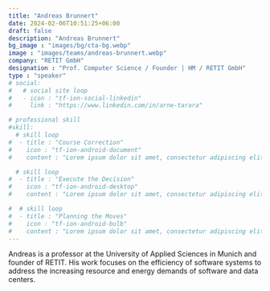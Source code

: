 ```yaml
---
title: "Andreas Brunnert"
date: 2024-02-06T10:51:25+06:00
draft: false
description: "Andreas Brunnert"
bg_image : "images/bg/cta-bg.webp"
image : "images/teams/andreas-brunnert.webp"
company: "RETIT GmbH"
designation : "Prof. Computer Science / Founder | HM / RETIT GmbH"
type : "speaker"
# social:
#   # social site loop
#   - icon : "tf-ion-social-linkedin"
#     link : "https://www.linkedin.com/in/arne-tarara"

# professional skill
#skill:
  # skill loop
#  - title : "Course Correction"
#    icon : "tf-ion-android-document"
#    content : "Lorem ipsum dolor sit amet, consectetur adipiscing elit. Morbi hendrerit elit turpis, a porttitor tellus sollicitudin at."

  # skill loop
#  - title : "Execute the Decision"
#    icon : "tf-ion-android-desktop"
#    content : "Lorem ipsum dolor sit amet, consectetur adipiscing elit. Morbi hendrerit elit turpis, a porttitor tellus sollicitudin at."

#  # skill loop
#  - title : "Planning the Moves"
#    icon : "tf-ion-android-bulb"
#    content : "Lorem ipsum dolor sit amet, consectetur adipiscing elit. Morbi hendrerit elit #turpis, a porttitor tellus sollicitudin at."
---
```


Andreas is a professor at the University of Applied Sciences in Munich and founder of RETIT. His work focuses on the efficiency of software systems to address the increasing resource and energy demands of software and data centers.